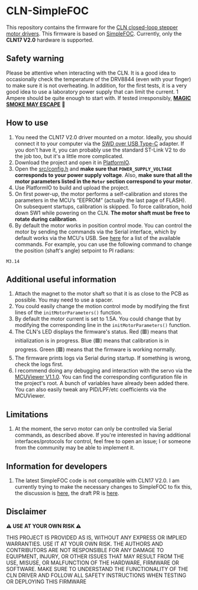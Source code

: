 # CLN-SimpleFOC

This repository contains the firmware for the [CLN closed-loop stepper motor drivers](https://github.com/creapunk/CLN-ClosedLoopNemaDriver). This firmware is based on [SimpleFOC](https://github.com/simplefoc/Arduino-FOC). Currently, only the **CLN17 V2.0** hardware is supported.

## Safety warning

Please be attentive when interacting with the CLN. It is a good idea to occasionally check the temperature of the DRV8844 (even with your finger) to make sure it is not overheating. In addition, for the first tests, it is a very good idea to use a laboratory power supply that can limit the current. 1 Ampere should be quite enough to start with. If tested irresponsibly, [**MAGIC SMOKE MAY ESCAPE**](https://en.wikipedia.org/wiki/Magic_smoke) 🤣 

## How to use

1. You need the CLN17 V2.0 driver mounted on a motor. Ideally, you should connect it to your computer via the [SWD over USB Type-C](https://hackaday.io/project/192857-swd-over-usb-type-c-new-way-of-programming-boards) adapter. If you don't have it, you can probably use the standard ST-Link V2 to do the job too, but it's a little more complicated.
1. Download the project and open it in [PlatformIO](https://platformio.org/).
1. Open the [src/config.h](https://github.com/AntonEvmenenko/CLN-SimpleFOC/blob/main/src/config.h) and **make sure that `POWER_SUPPLY_VOLTAGE` corresponds to your power supply voltage**. Also, **make sure that all the motor parameters listed in the `Motor` section correspond to your motor**.
1. Use PlatformIO to build and upload the project.
1. On first power-up, the motor performs a self-calibration and stores the parameters in the MCU’s “EEPROM” (actually the last page of FLASH). On subsequent startups, calibration is skipped. To force calibration, hold down SW1 while powering on the CLN. **The motor shaft must be free to rotate during calibration**.
1. By default the motor works in position control mode. You can control the motor by sending the commands via the Serial interface, which by default works via the MCU's USB. See [here](https://docs.simplefoc.com/commander_motor) for a list of the available commands. For example, you can use the following command to change the position (shaft's angle) setpoint to PI radians:

```
M3.14
```

## Additional useful information

1. Attach the magnet to the motor shaft so that it is as close to the PCB as possible. You may need to use a spacer.
1. You could easily change the motion control mode by modifying the first lines of the `initMotorParameters()` function.
1. By default the motor current is set to 1.5A. You could change that by modifying the corresponding line in the `initMotorParameters()` function.
1. The CLN's LED displays the firmware's status. Red (🟥) means that initialization is in progress. Blue (🟦) means that calibration is in progress. Green (🟩) means that the firmware is working normally.
1. The firmware prints logs via Serial during startup. If something is wrong, check the logs first.
1. I recommend doing any debugging and interaction with the servo via the [MCUViewer V1.1.0](https://github.com/klonyyy/MCUViewer/releases/tag/v1.0.1). You can find the corresponding configuration file in the project's root. A bunch of variables have already been added there. You can also easily tweak any PID/LPF/etc coefficients via the MCUViewer.

## Limitations

1. At the moment, the servo motor can only be controlled via Serial commands, as described above. If you're interested in having additional interfaces/protocols for control, feel free to open an issue; I or someone from the community may be able to implement it.

## Information for developers

1. The latest SimpleFOC code is not compatible with CLN17 V2.0. I am currently trying to make the necessary changes to SimpleFOC to fix this, the discussion is [here](https://community.simplefoc.com/t/low-side-current-sensing-for-stepper-motors/7235), the draft PR is [here](https://github.com/simplefoc/Arduino-FOC/pull/472).

## Disclaimer

**⚠️ USE AT YOUR OWN RISK ⚠️**

THIS PROJECT IS PROVIDED AS IS, WITHOUT ANY EXPRESS OR IMPLIED WARRANTIES. USE IT AT YOUR OWN RISK. THE AUTHORS AND CONTRIBUTORS ARE NOT RESPONSIBLE FOR ANY DAMAGE TO EQUIPMENT, INJURY, OR OTHER ISSUES THAT MAY RESULT FROM THE USE, MISUSE, OR MALFUNCTION OF THE HARDWARE, FIRMWARE OR SOFTWARE. MAKE SURE TO UNDERSTAND THE FUNCTIONALITY OF THE CLN DRIVER AND FOLLOW ALL SAFETY INSTRUCTIONS WHEN TESTING OR DEPLOYING THIS FIRMWARE
